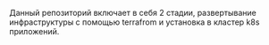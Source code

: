 Данный репозиторий включает в себя 2 стадии, развертывание инфраструктуры с помощью terrafrom и установка в кластер k8s приложений.

